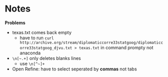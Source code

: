 # Notes
**Problems**
* texas.txt comes back empty
    * have to run `curl http://archive.org/stream/diplomaticcorre33statgoog/diplomaticcorre33statgoog_djvu.txt > texas.txt` in command prompty not anaconda
* `\n[~.+]` only deletes blanks lines
   * use `\n[^~]+`
* Open Refine: have to select seperated by **commas** not tabs
